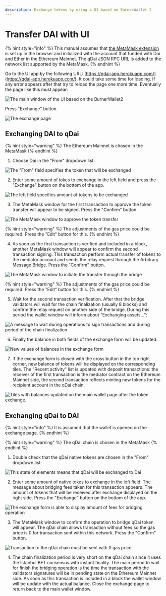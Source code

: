 ```yaml
---
description: Exchange tokens by using a UI based on BurnerWallet 2
---
```


# Transfer DAI with UI

{% hint style="info" %}
This manual assumes that [the MetaMask extension](https://metamask.io/) is set up in the browser and initialized with the account that funded with Dai and Ether in the Ethereum Mainnet. The qDai JSON RPC URL is added to the network list supported by the MetaMask.
{% endhint %}

Go to the UI app by the following URL: [https://qdai-app.herokuapp.com/](https://qdai-app.herokuapp.com/). It could take some time for loading. If any error appears after that try to reload the page one more time. Eventually the page like this must appear:

![The main window of the UI based on the BurnerWallet2](../../../.gitbook/assets/image%20%2846%29.png)

Press "Exchange" button.

![The exchange page](../../../.gitbook/assets/image%20%2843%29.png)

## Exchanging DAI to qDai

{% hint style="warning" %}
The Ethereum Mainnet is chosen in the MetaMask
{% endhint %}

1. Choose Dai in the "From" dropdown list:

![The &quot;From&quot; field specifies the token that will be exchanged](../../../.gitbook/assets/image%20%2850%29.png)

2. Enter some amount of tokes to exchange in the left field and press the "Exchange" button on the bottom of the app.

![The left field specifies amount of tokens to be exchanged ](../../../.gitbook/assets/image%20%2851%29.png)

3.  The MetaMask window for the first transaction to approve the token transfer will appear to be signed. Press the "Confirm" button. 

![The MetaMask window to approve the token transfer](../../../.gitbook/assets/image%20%2840%29.png)

{% hint style="warning" %}
The adjustments of the gas price could be required. Press the "Edit" button for this.
{% endhint %}

4. As soon as the first transaction is verified and included in a block, another MetaMask window will appear to confirm the second transaction signing. This transaction perform actual transfer of tokens to the mediator account and sends the relay request through the Arbitrary Message Bridge. Press the "Confirm" button.

![The MetaMask window to initiate the transfer through the bridge](../../../.gitbook/assets/image%20%2838%29.png)

{% hint style="warning" %}
The adjustments of the gas price could be required. Press the "Edit" button for this.
{% endhint %}

5. Wait for the second transaction verification. After that the bridge validators will wait for the chain finalization \(usually 8 blocks\) and confirm the relay request on another side of the bridge. During this period the wallet window will inform about "Exchanging assets...":

![A message to wait during operations to sign transactions and during period of the chain finalization](../../../.gitbook/assets/image%20%2848%29.png)

6. Finally the balance in both fields of the exchange form will be updated:

![New values of balances in the exchange form](../../../.gitbook/assets/image%20%2841%29.png)

7. If the exchange form is closed with the cross button in the top right corner, new balance of tokens will be displayed on the corresponding tiles. The "Recent activity" list is updated with deposit transactions: the receiver of the first transaction is the mediator contract on the Ethereum Mainnet side, the second transaction reflects minting new tokens for the recipient account in the qDai chain.

![Tiles with balances updated on the main wallet page after the token exchange.](../../../.gitbook/assets/image%20%2844%29.png)

## Exchanging qDai to DAI

{% hint style="info" %}
It is assumed that the wallet is opened on the exchange page.
{% endhint %}

{% hint style="warning" %}
The qDai chain is chosen in the MetaMask
{% endhint %}

1. Double check that the qDai native tokens are chosen in the "From" dropdown list:

![This state of elements means that qDai will be exchanged to Dai](../../../.gitbook/assets/image%20%2849%29.png)

2. Enter some amount of native tokes to exchange in the left field. The message about bridging fees taken for this transaction appears. The amount of tokens that will be received after exchange displayed on the right side. Press the "Exchange" button on the bottom of the app.

![The exchange form is able to display amount of fees for bridging operation](../../../.gitbook/assets/image%20%2842%29.png)

3. The MetaMask window to confirm the operation to bridge qDai token will appear. The qDai chain allows transaction without fees so the gas price is 0 for transaction sent within this network. Press the "Confirm" button.

![Transaction to the qDai chain must be sent with 0 gas price](../../../.gitbook/assets/image%20%2852%29.png)

4. The chain finalization period is very short on the qDai chain since it uses the Istanbul BFT consensus with instant finality. The main period to wait for finish the bridging operation is the time the transaction with the validators signatures will be in pending state on the Ethereum Mainnet side. As soon as this transaction is included in a block the wallet window will be update with the actual balance. Close the exchange page to return back to the main wallet window. 

